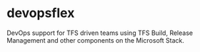 devopsflex
==========

DevOps support for TFS driven teams using TFS Build, Release Management and other components on the Microsoft Stack.

